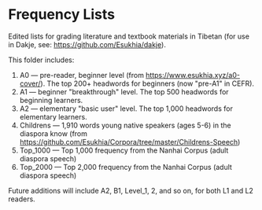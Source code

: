 # Frequency Lists 

Edited lists for grading literature and textbook materials in Tibetan (for use in Dakje, see: https://github.com/Esukhia/dakje). 

This folder includes: 

1) A0 — pre-reader, beginner level (from https://www.esukhia.xyz/a0-cover/). The top 200+ headwords for beginners (now "pre-A1" in CEFR). 
2) A1 — beginner "breakthrough" level. The top 500 headwords for beginning learners. 
3) A2 — elementary "basic user" level. The top 1,000 headwords for elementary learners. 
4) Childrens — 1,910 words young native speakers (ages 5-6) in the diaspora know (from https://github.com/Esukhia/Corpora/tree/master/Childrens-Speech)
5) Top_1000 — Top 1,000 frequency from the Nanhai Corpus (adult diaspora speech)
6) Top_2000 — Top 2,000 frequency from the Nanhai Corpus (adult diaspora speech)

Future additions will include A2, B1, Level_1, 2, and so on, for both L1 and L2 readers. 
